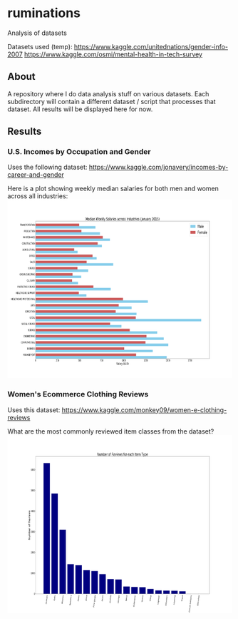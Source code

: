# ruminations
Analysis of datasets

Datasets used (temp):
https://www.kaggle.com/unitednations/gender-info-2007
https://www.kaggle.com/osmi/mental-health-in-tech-survey

## About
A repository where I do data analysis stuff on various datasets. 
Each subdirectory will contain a different dataset / script that processes that dataset. 
All results will be displayed here for now. 

## Results
### U.S. Incomes by Occupation and Gender
Uses the following dataset:
https://www.kaggle.com/jonavery/incomes-by-career-and-gender

Here is a plot showing weekly median salaries for both men and women across all industries:
<img src="incomes_career_gender/salaries.png" width="800" height="400">

### Women's Ecommerce Clothing Reviews
Uses this dataset:
https://www.kaggle.com/monkey09/women-e-clothing-reviews

What are the most commonly reviewed item classes from the dataset?
<img src="women_ecommerce/item_types.png" width="800" height="400">